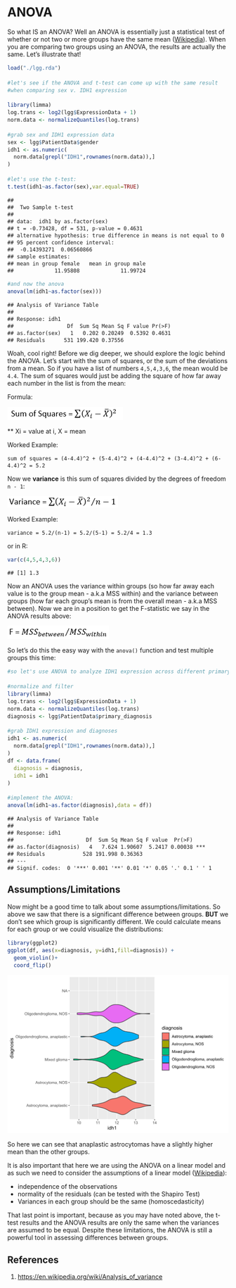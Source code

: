 ANOVA
================

So what IS an ANOVA? Well an ANOVA is essentially just a statistical
test of whether or not two or more groups have the same mean
([Wikipedia](https://en.wikipedia.org/wiki/Analysis_of_variance)). When
you are comparing two groups using an ANOVA, the results are actually
the same. Let’s illustrate that\!

``` r
load("./lgg.rda")

#let's see if the ANOVA and t-test can come up with the same result
#when comparing sex v. IDH1 expression

library(limma)
log.trans <- log2(lgg$ExpressionData + 1)
norm.data <- normalizeQuantiles(log.trans)

#grab sex and IDH1 expression data
sex <- lgg$PatientData$gender
idh1 <- as.numeric(
  norm.data[grepl("IDH1",rownames(norm.data)),]
)
                    
#let's use the t-test:
t.test(idh1~as.factor(sex),var.equal=TRUE)
```

    ## 
    ##  Two Sample t-test
    ## 
    ## data:  idh1 by as.factor(sex)
    ## t = -0.73428, df = 531, p-value = 0.4631
    ## alternative hypothesis: true difference in means is not equal to 0
    ## 95 percent confidence interval:
    ##  -0.14393271  0.06560866
    ## sample estimates:
    ## mean in group female   mean in group male 
    ##             11.95808             11.99724

``` r
#and now the anova
anova(lm(idh1~as.factor(sex)))
```

    ## Analysis of Variance Table
    ## 
    ## Response: idh1
    ##                 Df  Sum Sq Mean Sq F value Pr(>F)
    ## as.factor(sex)   1   0.202 0.20249  0.5392 0.4631
    ## Residuals      531 199.420 0.37556

Woah, cool right\! Before we dig deeper, we should explore the logic
behind the ANOVA. Let’s start with the sum of squares, or the sum of the
deviations from a mean. So if you have a list of numbers `4,5,4,3,6`,
the mean would be `4.4`. The sum of squares would just be adding the
square of how far away each number in the list is from the mean:

Formula:

![sum\_of\_squares](images/sum_of_squares.PNG)

\*\* Xi = value at i, X = mean

Worked Example:

    sum of squares = (4-4.4)^2 + (5-4.4)^2 + (4-4.4)^2 + (3-4.4)^2 + (6-4.4)^2 = 5.2

Now we **variance** is this sum of squares divided by the degrees of
freedom `n - 1`:

![variance](images/variance.PNG)

Worked Example:

    variance = 5.2/(n-1) = 5.2/(5-1) = 5.2/4 = 1.3

or in R:

``` r
var(c(4,5,4,3,6))
```

    ## [1] 1.3

Now an ANOVA uses the variance within groups (so how far away each value
is to the group mean - a.k.a MSS within) and the variance between groups
(how far each group’s mean is from the overall mean - a.k.a MSS
between). Now we are in a position to get the F-statistic we say in the
ANOVA results above:

![f\_statistic](images/f_statistic.PNG)

So let’s do this the easy way with the `anova()` function and test
multiple groups this time:

``` r
#so let's use ANOVA to analyze IDH1 expression across different primary diagnoses:

#normalize and filter
library(limma)
log.trans <- log2(lgg$ExpressionData + 1)
norm.data <- normalizeQuantiles(log.trans)
diagnosis <- lgg$PatientData$primary_diagnosis

#grab IDH1 expression and diagnoses
idh1 <- as.numeric(
  norm.data[grepl("IDH1",rownames(norm.data)),]
)
df <- data.frame(
  diagnosis = diagnosis,
  idh1 = idh1
)

#implement the ANOVA:
anova(lm(idh1~as.factor(diagnosis),data = df))
```

    ## Analysis of Variance Table
    ## 
    ## Response: idh1
    ##                       Df  Sum Sq Mean Sq F value  Pr(>F)    
    ## as.factor(diagnosis)   4   7.624 1.90607  5.2417 0.00038 ***
    ## Residuals            528 191.998 0.36363                    
    ## ---
    ## Signif. codes:  0 '***' 0.001 '**' 0.01 '*' 0.05 '.' 0.1 ' ' 1

## Assumptions/Limitations

Now might be a good time to talk about some assumptions/limitations. So
above we saw that there is a significant difference between groups.
**BUT** we don’t see which group is significantly different. We could
calculate means for each group or we could visualize the distributions:

``` r
library(ggplot2)
ggplot(df, aes(x=diagnosis, y=idh1,fill=diagnosis)) + 
  geom_violin()+
  coord_flip()
```

![](anova_files/figure-gfm/vis-1.svg)<!-- -->

So here we can see that anaplastic astrocytomas have a slightly higher
mean than the other groups.

It is also important that here we are using the ANOVA on a linear model
and as such we need to consider the assumptions of a linear model
([Wikipedia](https://en.wikipedia.org/wiki/Analysis_of_variance)):

  - independence of the observations
  - normality of the residuals (can be tested with the Shapiro Test)
  - Variances in each group should be the same (homoscedasticity)

That last point is important, because as you may have noted above, the
t-test results and the ANOVA results are only the same when the
variances are assumed to be equal. Despite these limitations, the ANOVA
is still a powerful tool in assessing differences between groups.

## References

1.  <https://en.wikipedia.org/wiki/Analysis_of_variance>
